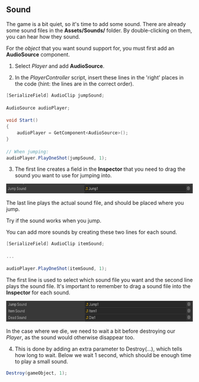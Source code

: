 ## Sound

The game is a bit quiet, so it's time to add some sound. There are
already some sound files in the **Assets/Sounds/** folder. By
double-clicking on them, you can hear how they sound.

For the *object* that you want sound support for, you must first add
an **AudioSource** component.

1.  Select *Player* and add **AudioSource**.

2.  In the *PlayerController* script, insert these lines in the 'right'
    places in the code (hint: the lines are in the correct order).

```csharp
[SerializeField] AudioClip jumpSound;

AudioSource audioPlayer;

void Start()
{
    audioPlayer = GetComponent<AudioSource>();
}

// When jumping:
audioPlayer.PlayOneShot(jumpSound, 1);
```

3.  The first line creates a field in the **Inspector** that you need to
    drag the sound you want to use for jumping into.

<img src="../media/image28.png"
style="width:6.56597in;height:0.26597in" />

The last line plays the actual sound file, and should be placed where you
jump.

Try if the sound works when you jump.

You can add more sounds by creating these two lines for each sound.

```csharp
[SerializeField] AudioClip itemSound;

...

audioPlayer.PlayOneShot(itemSound, 1);
```

The first line is used to select which sound file you want and the
second line plays the sound file. It's important to remember to drag
a sound file into the **Inspector** for each sound.

<img src="../media/image29.png"
style="width:6.56597in;height:0.57778in" />

In the case where we die, we need to wait a bit before destroying
our *Player*, as the sound would otherwise disappear too.

4.  This is done by adding an extra parameter to Destroy(...), which
    tells how long to wait. Below we wait 1 second,
    which should be enough time to play a small sound.

```csharp
Destroy(gameObject, 1);
```